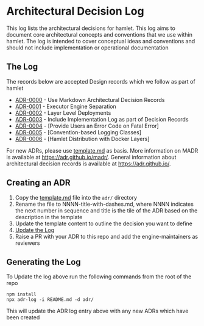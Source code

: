 # Architectural Decision Log

This log lists the architectural decisions for hamlet. This log aims to document core architectural concepts and conventions that we use within hamlet.
The log is intended to cover conceptual ideas and conventions and should not include implementation or operational documentation

## The Log

The records below are accepted Design records which we follow as part of hamlet

<!-- adrlog -- Regenerate the content by using "adr-log -i". You can install it via "npm install -g adr-log" -->

* [ADR-0000](adr/0000-use-markdown-architectural-decision-records.md) - Use Markdown Architectural Decision Records
* [ADR-0001](adr/0001-executor-engine-separation.md) - Executor Engine Separation
* [ADR-0002](adr/0002-layer-deployments.md) - Layer Level Deployments
* [ADR-0003](adr/0003-provide-implementation-tracking-on-records.md) - Include Implementation Log as part of Decision Records
* [ADR-0004](adr/0004-provide-error-codes-on-handled-exception.md) - [Provide Users an Error Code on Fatal Error]
* [ADR-0005](adr/0005-convention-based-logging-classes.md) - [Convention-based Logging Classes]
* [ADR-0006](adr/0006-hamlet-docker-layer-release-mgmt.md) - [Hamlet Distribution with Docker Layers]

<!-- adrlogstop -->

For new ADRs, please use [template.md](template.md) as basis.
More information on MADR is available at <https://adr.github.io/madr/>.
General information about architectural decision records is available at <https://adr.github.io/>.

## Creating an ADR

1. Copy the [template.md](template.md) file into the `adr/` directory
1. Rename the file to NNNN-title-with-dashes.md, where NNNN indicates the next number in sequence and title is the tile of the ADR based on the description in the template
1. Update the template content to outline the decision you want to define
1. [Update the Log](#generating-the-log)
1. Raise a PR with your ADR to this repo and add the engine-maintainers as reviewers

## Generating the Log

To Update the log above run the following commands from the root of the repo

```
npm install
npx adr-log -i README.md -d adr/
```

This will update the ADR log entry above with any new ADRs which have been created
